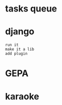 # tasks queue
# django 
    run it
    make it a lib
    add plugin 



    
# GEPA
# karaoke      


